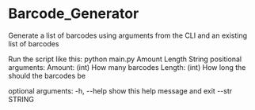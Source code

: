# Barcode_Generator
Generate a list of barcodes using arguments from the CLI and an existing list of barcodes

Run the script like this: python main.py Amount Length String
  positional arguments:
    Amount: (int) How many barcodes
    Length: (int) How long the should the barcodes be

  optional arguments:
    -h, --help    show this help message and exit
    --str STRING
